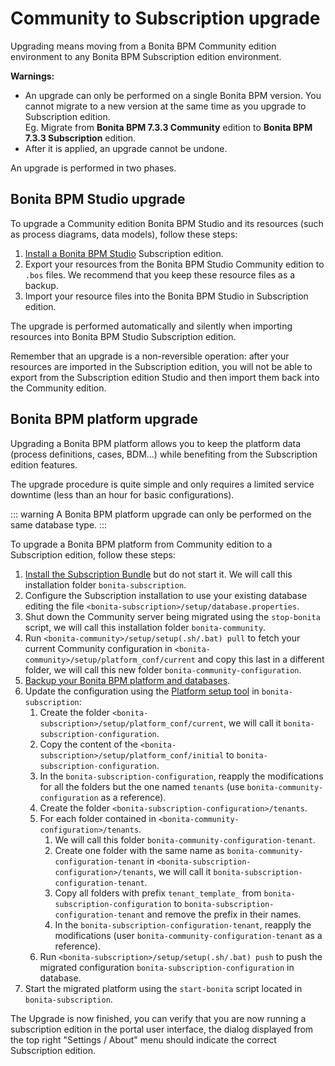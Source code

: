 # Community to Subscription upgrade

Upgrading means moving from a Bonita BPM Community edition environment to any Bonita BPM Subscription 
edition environment.

**Warnings:**

* An upgrade can only be performed on a single Bonita BPM version. You cannot migrate to a new version at the same time as you upgrade to Subscription edition.  
  Eg. Migrate from **Bonita BPM 7.3.3 Community** edition to **Bonita BPM 7.3.3 Subscription** edition. 
* After it is applied, an upgrade cannot be undone.

An upgrade is performed in two phases.

## Bonita BPM Studio upgrade

To upgrade a Community edition Bonita BPM Studio and its resources (such as process diagrams, data models), follow these steps:

1. [Install a Bonita BPM Studio](bonita-bpm-studio-installation.md) Subscription edition.
2. Export your resources from the Bonita BPM Studio Community edition to `.bos` files. We recommend that you keep these resource files as a backup.
3. Import your resource files into the Bonita BPM Studio in Subscription edition.

The upgrade is performed automatically and silently when importing resources into Bonita BPM Studio Subscription edition.

Remember that an upgrade is a non-reversible operation: 
after your resources are imported in the Subscription edition, you will not be able to export from the Subscription edition Studio and then import them back into the Community edition.

## Bonita BPM platform upgrade

Upgrading a Bonita BPM platform allows you to keep the platform data (process definitions, cases, BDM...) 
while benefiting from the Subscription edition features.

The upgrade procedure is quite simple and only requires a limited service downtime (less than an hour for basic configurations).

::: warning
A Bonita BPM platform upgrade can only be performed on the same database type.
:::

To upgrade a Bonita BPM platform from Community edition to a Subscription edition, follow these steps:

1. [Install the Subscription Bundle](bonita-bpm-installation-overview) but do not start it. We will call this installation folder `bonita-subscription`.
2. Configure the Subscription installation to use your existing database editing the file `<bonita-subscription>/setup/database.properties`.
3. Shut down the Community server being migrated using the `stop-bonita` script, we will call this installation folder `bonita-community`.
4. Run `<bonita-community>/setup/setup(.sh/.bat) pull` to fetch your current Community configuration in `<bonita-community>/setup/platform_conf/current` and copy this last in a different folder, we will call this new folder `bonita-community-configuration`.
5. [Backup your Bonita BPM platform and databases](back-up-bonita-bpm-platform.md).
6. Update the configuration using the [Platform setup tool](BonitaBPM_platform_setup#configure_tool) in `bonita-subscription`:
    1. Create the folder `<bonita-subscription>/setup/platform_conf/current`, we will call it `bonita-subscription-configuration`.
    3. Copy the content of the `<bonita-subscription>/setup/platform_conf/initial` to `bonita-subscription-configuration`.
    4. In the `bonita-subscription-configuration`, reapply the modifications for all the folders but the one named `tenants` (use `bonita-community-configuration` as a reference).
    5. Create the folder `<bonita-subscription-configuration>/tenants`.
    6. For each folder contained in `<bonita-community-configuration>/tenants`.
        1. We will call this folder `bonita-community-configuration-tenant`.
        2. Create one folder with the same name as `bonita-community-configuration-tenant` in `<bonita-subscription-configuration>/tenants`, we will call it `bonita-subscription-configuration-tenant`.
        3. Copy all folders with prefix `tenant_template_` from `bonita-subscription-configuration` to `bonita-subscription-configuration-tenant` and remove the prefix in their names.
        4. In the `bonita-subscription-configuration-tenant`, reapply the modifications (user `bonita-community-configuration-tenant` as a reference).
    7. Run `<bonita-subscription>/setup/setup(.sh/.bat) push` to push the migrated configuration `bonita-subscription-configuration` in database.
7. Start the migrated platform using the `start-bonita` script located in `bonita-subscription`.

The Upgrade is now finished, you can verify that you are now running a subscription edition in the portal user interface, the dialog displayed from the top right "Settings / About" menu should indicate the correct Subscription edition.

